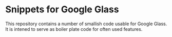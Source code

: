Snippets for Google Glass
=========================

 This repository contains a number of smallish code usable for Google Glass. It is intened to serve as boiler plate code for often used features.
